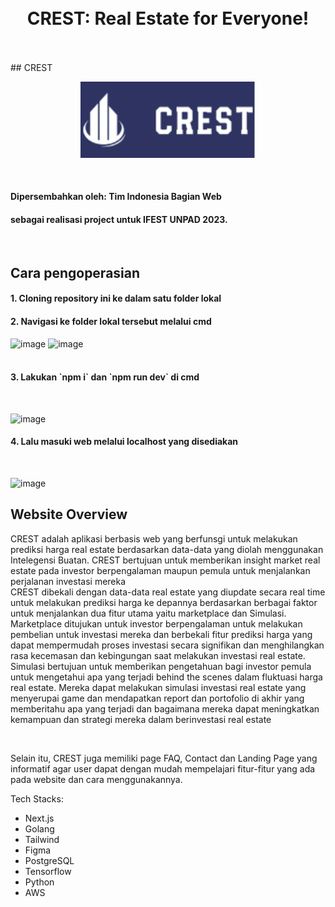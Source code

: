 <h1 align="center">
  <br>
  CREST: Real Estate for Everyone!
  <br>
  <br>
</h1>
## CREST
<p align= "center">
  <img width="280" src="https://github.com/RakaAdmiharfan/CREST/blob/main/public/Home/Logo.png">
</p>
<br>
<h4>Dipersembahkan oleh: Tim Indonesia Bagian Web</h4>
<h4>sebagai realisasi project untuk IFEST UNPAD 2023.</h4>
<br>

## Cara pengoperasian
<h4>1. Cloning repository ini ke dalam satu folder lokal</h4>
<h4>2. Navigasi ke folder lokal tersebut melalui cmd</h4>

![image](https://github.com/RakaAdmiharfan/CREST/assets/69570302/610101e2-8bf7-4a45-b28a-e9eaf2d30766)
![image](https://github.com/RakaAdmiharfan/CREST/assets/69570302/58e6e56b-ee00-4039-bedd-b0ac0b0bebdb)
<br>
<br>
<h4>3. Lakukan `npm i` dan `npm run dev` di cmd</h4>
<br>

![image](https://github.com/RakaAdmiharfan/CREST/assets/69570302/516d82d6-618f-4926-a84b-571817451cf5)
<br>
<h4>4. Lalu masuki web melalui localhost yang disediakan</h4>
<br>

![image](https://github.com/RakaAdmiharfan/CREST/assets/69570302/89d2acc3-65b8-46ba-a15b-158ab74c4d84)




## Website Overview
CREST adalah aplikasi berbasis web yang berfunsgi untuk melakukan prediksi harga real estate berdasarkan data-data yang diolah menggunakan Intelegensi Buatan. CREST bertujuan untuk memberikan insight market real estate pada investor berpengalaman maupun pemula untuk menjalankan perjalanan investasi mereka
<br>
CREST dibekali dengan data-data real estate yang diupdate secara real time untuk melakukan prediksi harga ke depannya berdasarkan berbagai faktor untuk menjalankan dua fitur utama yaitu marketplace dan Simulasi.
<br>
Marketplace ditujukan untuk investor berpengalaman untuk melakukan pembelian untuk investasi mereka dan berbekali fitur prediksi harga yang dapat mempermudah proses investasi secara signifikan dan menghilangkan rasa kecemasan dan kebingungan saat melakukan investasi real estate.
<br>
Simulasi bertujuan untuk memberikan pengetahuan bagi investor pemula untuk mengetahui apa yang terjadi behind the scenes dalam fluktuasi harga real estate. Mereka dapat melakukan simulasi investasi real estate yang menyerupai game dan mendapatkan report dan portofolio di akhir yang memberitahu apa yang terjadi dan bagaimana mereka dapat meningkatkan kemampuan dan strategi mereka dalam berinvestasi real estate

<br>

Selain itu, CREST juga memiliki page FAQ, Contact dan Landing Page yang informatif agar user dapat dengan mudah mempelajari fitur-fitur yang ada pada website dan cara menggunakannya.

Tech Stacks:

<ul>
  <li>Next.js</li>
  <li>Golang</li>
  <li>Tailwind</li>
  <li>Figma</li>
  <li>PostgreSQL</li>
  <li>Tensorflow</li>
  <li>Python</li>
  <li>AWS</li>
</ul>

